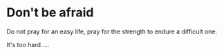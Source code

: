# Don't be afraid

Do not pray for an easy life, pray for the strength to endure a difficult one.

It's too hard.....
